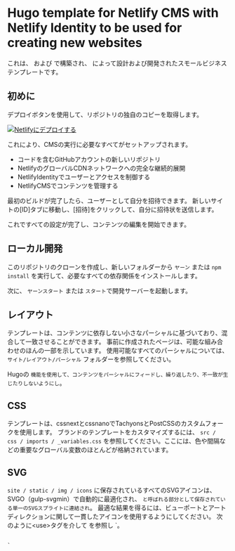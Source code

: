 # Hugo template for Netlify CMS with Netlify Identity to be used for creating new websites

これは、 [](https://github.com/netlify/victor-hugo) および [](https://github.com/netlify/netlify-cms)で構築され、 [](http://www.darindimitroff.com/)[](https://www.spacefarm.digital)によって設計および開発されたスモールビジネステンプレートです。

## 初めに

デプロイボタンを使用して、リポジトリの独自のコピーを取得します。

[![Netlifyにデプロイする](https://www.netlify.com/img/deploy/button.svg)](https://app.netlify.com/start/deploy?repository=https://github.com/netlify-templates/one-click-hugo-cms&stack=cms)

これにより、CMSの実行に必要なすべてがセットアップされます。

* コードを含むGitHubアカウントの新しいリポジトリ
* NetlifyのグローバルCDNネットワークへの完全な継続的展開
* NetlifyIdentityでユーザーとアクセスを制御する
* NetlifyCMSでコンテンツを管理する

最初のビルドが完了したら、ユーザーとして自分を招待できます。 新しいサイトの[ID]タブに移動し、[招待]をクリックして、自分に招待状を送信します。

これですべての設定が完了し、コンテンツの編集を開始できます。

## ローカル開発

このリポジトリのクローンを作成し、新しいフォルダーから `ヤーン` または `npm install` を実行して、必要なすべての依存関係をインストールします。

次に、 `ヤーンスタート` または `スタート`で開発サーバーを起動します。

## レイアウト

テンプレートは、コンテンツに依存しない小さなパーシャルに基づいており、混合して一致させることができます。 事前に作成されたページは、可能な組み合わせのほんの一部を示しています。 使用可能なすべてのパーシャルについては、 `サイト/レイアウト/パーシャル` フォルダーを参照してください。

Hugoの `機能を使用して、コンテンツをパーシャルにフィードし、繰り返したり、不一致が生じたりしないようにし`。

## CSS

テンプレートは、cssnextとcssnanoでTachyonsとPostCSSのカスタムフォークを使用します。 ブランドのテンプレートをカスタマイズするには、 `src / css / imports / _variables.css` を参照してください。ここには、色や間隔などの重要なグローバル変数のほとんどが格納されています。

## SVG

`site / static / img / icons` に保存されているすべてのSVGアイコンは、SVGO（gulp-svgmin）で自動的に最適化され、 `と呼ばれる部分として保存されている単一のSVGスプライトに連結され`。 最適な結果を得るには、ビューポートとアートディレクションに関して一貫したアイコンを使用するようにしてください。 次のように&lt;use&gt;タグを介して</code> を参照し `。</p>

<pre><code><svg width="16px" height="16px" class="db">
  <use xlink:href="#SVG-ID"></use>
</svg>
`</pre>

